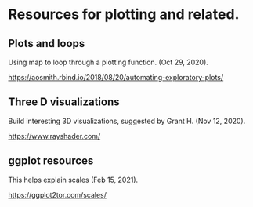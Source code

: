 # Resources for plotting and related.

## Plots and loops
Using map to loop through a plotting function. (Oct 29, 2020).

https://aosmith.rbind.io/2018/08/20/automating-exploratory-plots/

## Three D visualizations
Build interesting 3D visualizations, suggested by Grant H. (Nov 12, 2020).

https://www.rayshader.com/

## ggplot resources
This helps explain scales (Feb 15, 2021).

https://ggplot2tor.com/scales/

